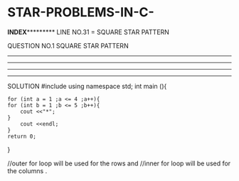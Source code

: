 # STAR-PROBLEMS-IN-C-

********************************************************************************INDEX*****************************************************************************************
LINE NO.31 = SQUARE STAR PATTERN

























                                                            
QUESTION NO.1 SQUARE STAR PATTERN
*****
*****
*****
*****
SOLUTION 
#include <iostream>
using namespace std;
int main (){
    
    for (int a = 1 ;a <= 4 ;a++){
    for (int b = 1 ;b <= 5 ;b++){
        cout <<"*";
    }
        cout <<endl;
    }
    return 0;
}

//outer for loop will be used for the rows and
//inner for loop will be used for the columns .
